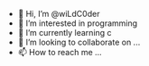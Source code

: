 - 👋 Hi, I’m @wiLdC0der
- 👀 I’m interested in programming
- 🌱 I’m currently learning c
- 💞️ I’m looking to collaborate on ...
- 📫 How to reach me ...

<!---
wiLdC0der/wiLdC0der is a ✨ special ✨ repository because its `README.md` (this file) appears on your GitHub profile.
You can click the Preview link to take a look at your changes.
--->
